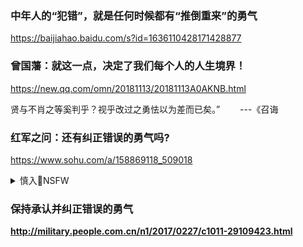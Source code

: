 

### 中年人的“犯错”，就是任何时候都有“推倒重来”的勇气
https://baijiahao.baidu.com/s?id=1636110428171428877

### 曾国藩：就这一点，决定了我们每个人的人生境界！
https://new.qq.com/omn/20181113/20181113A0AKNB.html

贤与不肖之等奚判乎？视乎改过之勇怯以为差而已矣。”
　　---《召诲

### 红军之问：还有纠正错误的勇气吗?
https://www.sohu.com/a/158869118_509018

<details><summary>慎入🔞NSFW</summary>

Not Safe For Work
![](https://upload.wikimedia.org/wikipedia/commons/thumb/d/d3/Biohazard_Symbol_Specification.png/210px-Biohazard_Symbol_Specification.png)

<details><summary><b>风险自理Use At Your Own Risk🈲</summary>

### 不可回避的“红j之问”：d还记得对rm的承诺吗？还有纠正错误的勇气吗？
https://m.wang1314.com/doc/webapp/topic/19794852.html

</details>
</details>

### 保持承认并纠正错误的勇气
http://military.people.com.cn/n1/2017/0227/c1011-29109423.html
